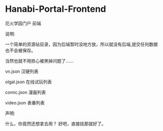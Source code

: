 # Hanabi-Portal-Frontend
花火学园门户 前端


说明:

一个简单的资源站目录，因为后端暂时没地方放，所以就没有后端,提交任何数据也不会被保存。

当然也就不用担心被黑掉问题了……

vn.json 汉硬列表

olgal.json 在线试玩列表

comic.json 漫画列表

video.json 表番列表



声明:

什么，你竟然还想拿去用？
好吧，直接挂那就好了。
